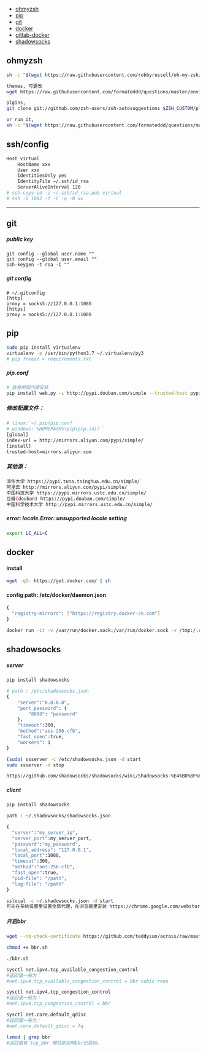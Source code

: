 
* [ohmyzsh](#ohmyzsh)
* [pip](#pip)
* [git](#git)
* [docker](#docker)
* [gitlab-docker](https://github.com/formateddd/docker-gitlab)
* [shadowsocks](#shadowsocks)



## ohmyzsh

```sh
sh -c "$(wget https://raw.githubusercontent.com/robbyrussell/oh-my-zsh/master/tools/install.sh -O -)"

themes, 可更改
wget https://raw.githubusercontent.com/formateddd/questions/master/environment/Schminitz.zsh-theme -P ~/.oh-my-zsh/custom/themes/

plgins,
git clone git://github.com/zsh-users/zsh-autosuggestions $ZSH_CUSTOM/plugins/zsh-autosuggestions

or run it,
sh -c "$(wget https://raw.githubusercontent.com/formateddd/questions/master/environment/zshrc_install.sh -O -)"

```

## ssh/config

```sh
Host virtual
    HostName xxx
    User xxx
    IdentitiesOnly yes
    IdentityFile ~/.ssh/id_rsa
    ServerAliveInterval 120
# ssh-copy-id -i ~/.ssh/id_rsa.pub virtual
# ssh -D 1082 -f -C -q -N xx
```

------------
## git

##### public key
``` shell
git config --global user.name ""
git config --global user.email ""
ssh-keygen -t rsa -C ""
```

##### git config
``` shell
# ~/.gitconfig
[http]
proxy = socks5://127.0.0.1:1080
[https]
proxy = socks5://127.0.0.1:1080
```



## pip

```sh
sudo pip install virtualenv
virtualenv -p /usr/bin/python3.7 ~/.virtualenv/py3
# pip freeze > requirements.txt
```

##### pip.conf
```sh
# 直接用国内源安装
pip install web.py -i http://pypi.douban.com/simple --trusted-host pypi.douban.com
```

##### 修改配置文件：
```sh
# linux:`~/.pip/pip.conf`
# windows:`%HOMEPATH%\pip\pip.ini）`
[global]
index-url = http://mirrors.aliyun.com/pypi/simple/
[install]
trusted-host=mirrors.aliyun.com
```

##### 其他源：
```sh
清华大学 https://pypi.tuna.tsinghua.edu.cn/simple/
阿里云 http://mirrors.aliyun.com/pypi/simple/
中国科技大学 https://pypi.mirrors.ustc.edu.cn/simple/
豆瓣(douban) https://pypi.douban.com/simple/
中国科学技术大学 http://pypi.mirrors.ustc.edu.cn/simple/
```

##### error: locale.Error: unsupported locale setting
```sh
export LC_ALL=C
```

## docker
#### install
```sh
wget -qO- https://get.docker.com/ | sh
```

#### config path: /etc/docker/daemon.json

```sh
{
  "registry-mirrors": ["https://registry.docker-cn.com"]
}
```

```sh
docker run -it -v /var/run/docker.sock:/var/run/docker.sock -v /tmp:/.config/jesseduffield/lazydocker lazyteam/lazydocker
```


## shadowsocks
##### server
```sh
pip install shadowsocks

# path : /etc/shadowsocks.json
{
    "server":"0.0.0.0",
    "port_password": {
        "8000": "password"
    },
    "timeout":300,
    "method":"aes-256-cfb",
    "fast_open":true,
    "workers": 1
}

(sudo) ssserver -c /etc/shadowsocks.json -d start
sudo ssserver -d stop

https://github.com/shadowsocks/shadowsocks/wiki/Shadowsocks-%E4%BD%BF%E7%94%A8%E8%AF%B4%E6%98%8E
```


##### client

```sh
pip install shadowsocks

path : ~/.shadowsocks/shadowsocks.json

{
  "server":"my_server_ip",
  "server_port":my_server_port,
  "password":"my_password",
  "local_address": "127.0.0.1",
  "local_port":1080,
  "timeout":300,
  "method":"aes-256-cfb",
  "fast_open":true,
  "pid-file": "/path",
  "log-file": "/path"
}

sslocal -c ~/.shadowsocks.json -d start
可先在系统设置里设置全局代理，在浏览器里安装 https://chrome.google.com/webstore/detail/proxy-switchyomega/padekgcemlokbadohgkifijomclgjgif
```


##### 开启bbr
```sh
wget --no-check-certificate https://github.com/teddysun/across/raw/master/bbr.sh

chmod +x bbr.sh

./bbr.sh

sysctl net.ipv4.tcp_available_congestion_control
#返回值一般为：
#net.ipv4.tcp_available_congestion_control = bbr cubic reno

sysctl net.ipv4.tcp_congestion_control
#返回值一般为：
#net.ipv4.tcp_congestion_control = bbr

sysctl net.core.default_qdisc
#返回值一般为：
#net.core.default_qdisc = fq

lsmod | grep bbr
#返回值有 tcp_bbr 模块即说明bbr已启动。
```

